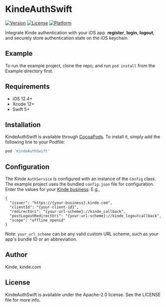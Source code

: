 # KindeAuthSwift

[![Version](https://img.shields.io/cocoapods/v/KindeAuthSwift.svg?style=flat)](https://cocoapods.org/pods/KindeAuthSwift)
[![License](https://img.shields.io/cocoapods/l/KindeAuthSwift.svg?style=flat)](https://cocoapods.org/pods/KindeAuthSwift)
[![Platform](https://img.shields.io/cocoapods/p/KindeAuthSwift.svg?style=flat)](https://cocoapods.org/pods/KindeAuthSwift)

Integrate Kinde authentication with your iOS app. **register**, **login**, **logout**, and securely store authentication state on the iOS keychain.

## Example

To run the example project, clone the repo, and run `pod install` from the Example directory first.

## Requirements

- iOS 12.4+
- Xcode 12+
- Swift 5+

## Installation

KindeAuthSwift is available through [CocoaPods](https://cocoapods.org). To install
it, simply add the following line to your Podfile:

```ruby
pod 'KindeAuthSwift'
```

## Configuration

The Kinde `AuthService` is configured with an instance of the `Config` class. The example project uses the bundled `config.json` file for configuration. Enter the values for your [Kinde business](https://kinde.com/docs/the-basics/getting-app-keys): E.g.,

```
{
  "issuer": "https://{your-business}.kinde.com",
  "clientId": "{your-client-id}",
  "redirectUri": "{your-url-scheme}://kinde_callback",
  "postLogoutRedirectUri": "{your-url-scheme}://kinde_logoutcallback",
  "scope": "offline openid"
}
```

Note: `your_url_scheme` can be any valid custom URL scheme, such as your app's bundle ID or an abbreviation.

## Author

Kinde, kinde.com

## License

KindeAuthSwift is available under the Apache-2.0 license. See the LICENSE file for more info.
